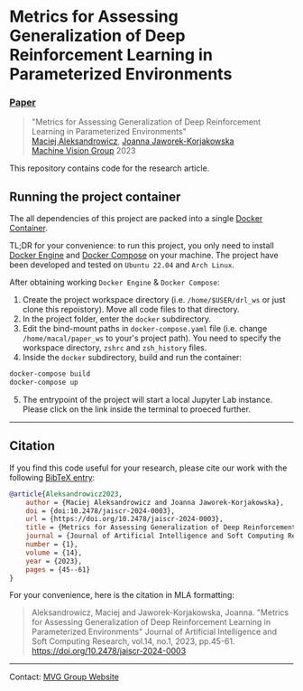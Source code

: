 # Metrics for Assessing Generalization of Deep Reinforcement Learning in Parameterized Environments
### [Paper](https://sciendo.com/article/10.2478/jaiscr-2024-0003)

> "Metrics for Assessing Generalization of Deep Reinforcement Learning in Parameterized Environments"<br/>
> [Maciej Aleksandrowicz](https://macmacal.github.io), [Joanna Jaworek-Korjakowska](https://home.agh.edu.pl/~jaworek/)<br/>
> [Machine Vision Group](https://home.agh.edu.pl/~mdig/) 2023


This repository contains code for the research article.

## Running the project container
The all dependencies of this project are packed into a single [Docker Container](https://www.docker.com/resources/what-container/).

TL;DR for your convenience: to run this project, you only need to install [Docker Engine](https://docs.docker.com/engine/install/) and [Docker Compose](https://docs.docker.com/compose/) on your machine. The project have been developed and tested on `Ubuntu 22.04` and `Arch Linux`.

After obtaining working `Docker Engine` & `Docker Compose`:

1. Create the project workspace directory (i.e. `/home/$USER/drl_ws` or just clone this repoistory). Move all code files to that directory. 
2. In the project folder, enter the `docker` subdirectory.
3. Edit the bind-mount paths in `docker-compose.yaml` file (i.e. change `/home/macal/paper_ws` to your's project path). You need to specify the workspace directory, `zshrc` and `zsh_history` files.
4. Inside the `docker` subdirectory, build and run the container:
```bash
docker-compose build
docker-compose up
```
5. The entrypoint of the project will start a local Jupyter Lab instance. Please click on the link inside the terminal to proeced further.



---

## Citation
If you find this code useful for your research, please cite our work with the following [BibTeX entry](./CITATION.bib):

```bibtex
@article{Aleksandrowicz2023,
    author = {Maciej Aleksandrowicz and Joanna Jaworek-Korjakowska},
    doi = {doi:10.2478/jaiscr-2024-0003},
    url = {https://doi.org/10.2478/jaiscr-2024-0003},
    title = {Metrics for Assessing Generalization of Deep Reinforcement Learning in Parameterized Environments},
    journal = {Journal of Artificial Intelligence and Soft Computing Research},
    number = {1},
    volume = {14},
    year = {2023},
    pages = {45--61}
}
```

For your convenience, here is the citation in MLA formatting:
> Aleksandrowicz, Maciej and Jaworek-Korjakowska, Joanna. "Metrics for Assessing Generalization of Deep Reinforcement Learning in Parameterized Environments" Journal of Artificial Intelligence and Soft Computing Research, vol.14, no.1, 2023, pp.45-61. https://doi.org/10.2478/jaiscr-2024-0003

---

Contact: [MVG Group Website](https://home.agh.edu.pl/~mdig/)


